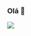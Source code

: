 ### Olá 👋
![](http://github-profile-summary-cards.vercel.app/api/cards/profile-details?username=guilhermedischer&theme=dracula)
